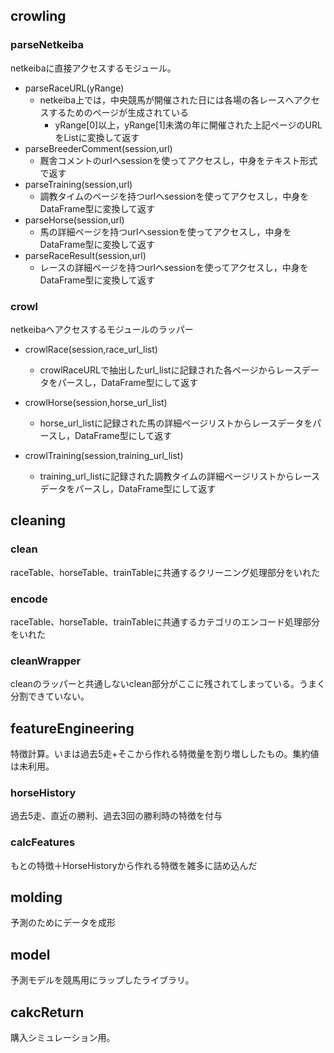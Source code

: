 
## crowling

### parseNetkeiba

netkeibaに直接アクセスするモジュール。

- parseRaceURL(yRange)
  - netkeiba上では，中央競馬が開催された日には各場の各レースへアクセスするためのページが生成されている
    - yRange[0]以上，yRange[1]未満の年に開催された上記ページのURLをListに変換して返す
- parseBreederComment(session,url)
  - 厩舎コメントのurlへsessionを使ってアクセスし，中身をテキスト形式で返す
- parseTraining(session,url)
  - 調教タイムのページを持つurlへsessionを使ってアクセスし，中身をDataFrame型に変換して返す
- parseHorse(session,url)
  - 馬の詳細ページを持つurlへsessionを使ってアクセスし，中身をDataFrame型に変換して返す
- parseRaceResult(session,url)
  - レースの詳細ページを持つurlへsessionを使ってアクセスし，中身をDataFrame型に変換して返す

### crowl

netkeibaへアクセスするモジュールのラッパー

- crowlRace(session,race_url_list)
  - crowlRaceURLで抽出したurl_listに記録された各ページからレースデータをパースし，DataFrame型にして返す

- crowlHorse(session,horse_url_list)
  - horse_url_listに記録された馬の詳細ページリストからレースデータをパースし，DataFrame型にして返す

- crowlTraining(session,training_url_list)
  - training_url_listに記録された調教タイムの詳細ページリストからレースデータをパースし，DataFrame型にして返す


## cleaning

### clean

raceTable、horseTable、trainTableに共通するクリーニング処理部分をいれた

### encode

raceTable、horseTable、trainTableに共通するカテゴリのエンコード処理部分をいれた

### cleanWrapper

cleanのラッパーと共通しないclean部分がここに残されてしまっている。うまく分割できていない。

## featureEngineering

特徴計算。いまは過去5走+そこから作れる特徴量を割り増ししたもの。集約値は未利用。

### horseHistory

過去5走、直近の勝利、過去3回の勝利時の特徴を付与

### calcFeatures

もとの特徴＋HorseHistoryから作れる特徴を雑多に詰め込んだ

## molding

予測のためにデータを成形

## model

予測モデルを競馬用にラップしたライブラリ。

## cakcReturn

購入シミュレーション用。